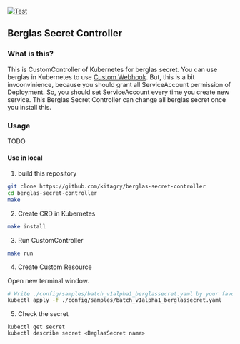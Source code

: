 [![Test](https://github.com/kitagry/berglas-secret-controller/actions/workflows/test.yaml/badge.svg)](https://github.com/kitagry/berglas-secret-controller/actions/workflows/test.yaml)

## Berglas Secret Controller

### What is this?

This is CustomController of Kubernetes for berglas secret.
You can use berglas in Kubernetes to use [Custom Webhook](https://github.com/GoogleCloudPlatform/berglas/tree/main/examples/kubernetes).
But, this is a bit invconvinience, because you should grant all ServiceAccount permission of Deployment.
So, you should set ServiceAccount every time you create new service.
This Berglas Secret Controller can change all berglas secret once you install this.

### Usage

TODO

#### Use in local

1. build this repository

```bash
git clone https://github.com/kitagry/berglas-secret-controller
cd berglas-secret-controller
make
```

2. Create CRD in Kubernetes

```bash
make install
```

3. Run CustomController

```bash
make run
```

4. Create Custom Resource

Open new terminal window.

```bash
# Write ./config/samples/batch_v1alpha1_berglassecret.yaml by your favorite editor.
kubectl apply -f ./config/samples/batch_v1alpha1_berglassecret.yaml
```

5. Check the secret

```
kubectl get secret
kubectl describe secret <BeglasSecret name>
```
